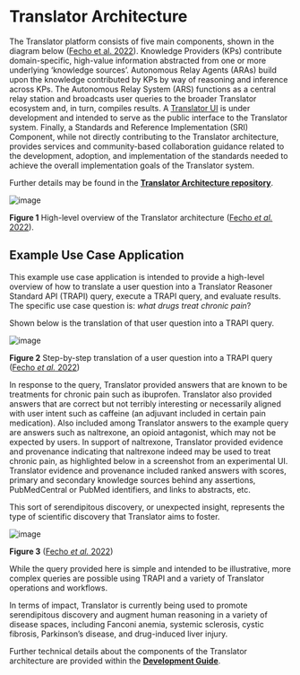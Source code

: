 # Translator Architecture

The Translator platform consists of five main components, shown in the diagram below 
([Fecho et al. 2022](../index.md#references)). Knowledge Providers (KPs) contribute domain-specific, high-value
information abstracted from one or more underlying ‘knowledge sources’. Autonomous Relay Agents (ARAs) build upon the 
knowledge contributed by KPs by way of reasoning and inference across KPs. The Autonomous Relay System (ARS) functions
as a central relay station and broadcasts user queries to the broader Translator
ecosystem and, in turn, compiles results. A [Translator UI](https://ui.transltr.io/) is under development and intended to serve as the public interface to the Translator system. Finally, a Standards and Reference Implementation (SRI) Component, while not directly contributing to the Translator architecture, provides services and community-based collaboration
guidance related to the development, adoption, and implementation of the standards needed to achieve the overall
implementation goals of the Translator system.

Further details may be found in the 
[**Translator Architecture repository**](https://github.com/NCATSTranslator/TranslatorArchitecture).

![image](https://user-images.githubusercontent.com/26254388/174347804-0412fbd2-f61f-4573-8073-2408c3c41e15.png)

**Figure 1**  High-level overview of the Translator architecture ([Fecho _et al._ 2022](../index.md#references)).

## Example Use Case Application

This example use case application is intended to provide a high-level overview of how to translate a user question
into a Translator Reasoner Standard API (TRAPI) query, execute a TRAPI query, and evaluate results.
The specific use case question is: _what drugs treat chronic pain_?

Shown below is the translation of that user question into a TRAPI query.

![image](https://user-images.githubusercontent.com/26254388/174348079-4bf2ff96-db8e-432e-ba5d-7c82475ec821.png)

**Figure 2** Step-by-step translation of a user question into a TRAPI query ([Fecho _et al._ 2022](../index.md#references))

In response to the query, Translator provided answers that are known to be treatments for chronic pain such as
ibuprofen. Translator also provided answers that are correct but not terribly interesting or necessarily aligned with
user intent such as caffeine (an adjuvant included in certain pain medication). Also included among Translator answers
to the example query are answers such as naltrexone, an opioid antagonist, which may not be expected by users. In support of naltrexone, Translator
provided evidence and provenance indicating that naltrexone indeed may be used to treat chronic pain, as highlighted
below in a screenshot from an experimental UI. Translator evidence and provenance included ranked answers with scores, primary and secondary knowledge sources
behind any assertions, PubMedCentral or PubMed identifiers, and links to abstracts, etc. 

This sort of serendipitous discovery, or unexpected insight, represents the type of scientific discovery that
Translator aims to foster.

![image](https://user-images.githubusercontent.com/26254388/174348255-2ba2d8d3-8f0e-4678-a4d1-997e299b4a1b.png)

**Figure 3** ([Fecho _et al._ 2022](../index.md#references))

While the query provided here is simple and intended to be illustrative, more complex queries are possible using TRAPI 
and a variety of Translator operations and workflows.

In terms of impact, Translator is currently being used to promote serendipitous discovery and augment human reasoning 
in a variety of disease spaces, including Fanconi anemia, systemic sclerosis, cystic fibrosis, Parkinson’s disease, 
and drug-induced liver injury.

Further technical details about the components of the Translator architecture are provided within the [**Development Guide**](../development-guide/index.md).
